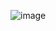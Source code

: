 ![image](https://user-images.githubusercontent.com/89542446/184461334-9ac55e41-624f-42db-83f1-91dda4bd940f.png)
